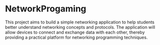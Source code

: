 # NetworkProgaming
This project aims to build a simple networking application to help students better understand networking concepts and protocols. The application will allow devices to connect and exchange data with each other, thereby providing a practical platform for networking programming techniques.

